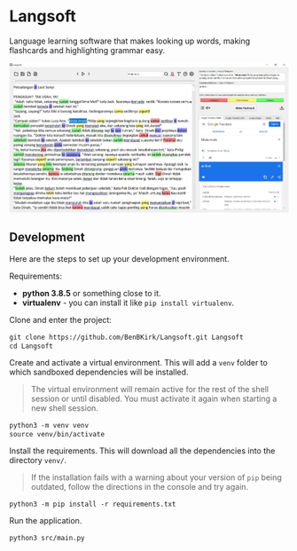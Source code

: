 # Langsoft

Language learning software that makes looking up words,
making flashcards and highlighting grammar easy.

![screenshot of program](Langsoft.jpg)

## Development

Here are the steps to set up your development environment.

Requirements:
* **python 3.8.5** or something close to it.
* **virtualenv** - you can install it like `pip install virtualenv`.

Clone and enter the project:
```shell
git clone https://github.com/BenBKirk/Langsoft.git Langsoft
cd Langsoft
```

Create and activate a virtual environment. This will add a `venv` folder
to which sandboxed dependencies will be installed.
> The virtual environment will remain active for the rest of the shell session
or until disabled. You must activate it again when starting a new shell 
> session.
```shell
python3 -m venv venv
source venv/bin/activate
```

Install the requirements. This will download all the dependencies into
the directory `venv/`.

> If the installation fails with a warning about your version of `pip`
> being outdated, follow the directions in the console and try again.
```shell
python3 -m pip install -r requirements.txt
```

Run the application.
```shell
python3 src/main.py
```
